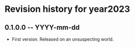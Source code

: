 # Revision history for year2023

## 0.1.0.0 -- YYYY-mm-dd

* First version. Released on an unsuspecting world.
